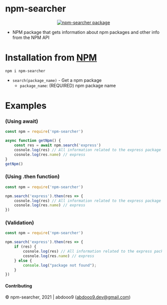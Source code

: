 # npm-searcher

<center>
	<a href="https://nodei.co/npm/npm-searcher/">
		<img alt="npm-searcher package" src="https://nodei.co/npm/npm-searcher.png">
	</a>
</center>

* NPM package that gets information about npm packages and other info from the NPM API

# Installation from [NPM](https://www.npmjs.com/package/npm-searcher)

```
npm i npm-searcher
```
- `search(package_name)` - Get a npm package
    - `package_name`: (REQUIRED) npm package name

# Examples
### (Using await)
```js
const npm = require('npm-searcher')

async function getNpm() {
    const res = await npm.search('express')
    cosnole.log(res) // All information related to the express package
    cosnole.log(res.name) // express
}
getNpm()
``` 

### (Using .then function)

```js
const npm = require('npm-searcher')

npm.search('express').then(res => {
    cosnole.log(res) // All information related to the express package
    cosnole.log(res.name) // express
})
```

### (Validation)

```js
const npm = require('npm-searcher')

npm.search('express').then(res => {
	if (res) {
        cosnole.log(res) // All information related to the express package
        cosnole.log(res.name) // express
	} else {
		console.log("package not found");
	}
})
```

#### Contributing
© npm-searcher, 2021 | abdooo9 (abdooo9.dev@gmail.com)
